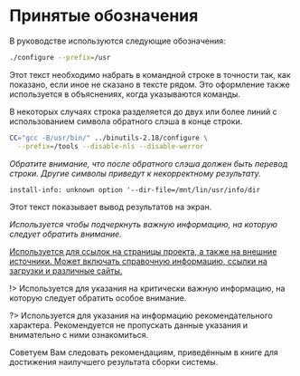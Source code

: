 # Принятые обозначения

В руководстве используются следующие обозначения:

```bash
./configure --prefix=/usr
```

Этот текст необходимо набрать в командной строке в точности так, как показано, если иное не сказано в тексте рядом. Это оформление также используется в объяснениях, когда указываются команды.

В некоторых случаях строка разделяется до двух или более линий с использованием символа обратного слэша в конце строки.

```bash
CC="gcc -B/usr/bin/" ../binutils-2.18/configure \
  --prefix=/tools --disable-nls --disable-werror
```

_Обратите внимание, что после обратного слэша должен быть перевод строки. Другие символы приведут к некорректному результату._

```
install-info: unknown option '--dir-file=/mnt/lin/usr/info/dir
```

Этот текст показывает вывод результатов на экран.

_Используется чтобы подчеркнуть важную информацию, на которую следует обратить внимание._

[Используется для ссылок на страницы проекта, а также на внешние источники. Может включать справочную информацию, ссылки на загрузки и различные сайты.](prologue/typography.md)

!> Используется для указания на критически важную информацию, на которую следует обратить особое внимание.

?> Используется для указания на информацию рекомендательного характера. Рекомендуется не пропускать данные указания и внимательно с ними ознакомиться.

Советуем Вам следовать рекомендациям, приведённым в книге для достижения наилучшего результата сборки системы.
